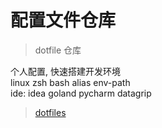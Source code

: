 # 配置文件仓库
> dotfile 仓库

个人配置, 快速搭建开发环境  
linux zsh bash alias env-path  
ide: idea goland pycharm datagrip  

> [dotfiles](https://github.com/int32bit/dotfiles)


